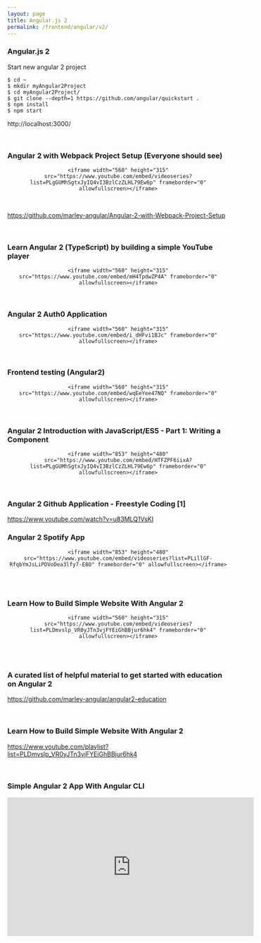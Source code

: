 ```yaml
---
layout: page
title: Angular.js 2
permalink: /frontend/angular/v2/
---
```


### Angular.js 2


Start new angular 2 project


    $ cd ~
    $ mkdir myAngular2Project
    $ cd myAngular2Project/
    $ git clone --depth=1 https://github.com/angular/quickstart .
    $ npm install
    $ npm start


http://localhost:3000/


<br/>

### Angular 2 with Webpack Project Setup (Everyone should see)

<div align="center">

    <iframe width="560" height="315" src="https://www.youtube.com/embed/videoseries?list=PLgGUMhSgtxJyIQ4vI3BzlCzZLHL79Ew6p" frameborder="0" allowfullscreen></iframe>

</div>

<br/>

https://github.com/marley-angular/Angular-2-with-Webpack-Project-Setup



<br/>

### Learn Angular 2 (TypeScript) by building a simple YouTube player

<div align="center">

    <iframe width="560" height="315" src="https://www.youtube.com/embed/mH4TpdwZP4A" frameborder="0" allowfullscreen></iframe>

</div>



<br/>

### Angular 2 Auth0 Application

<div align="center">

    <iframe width="560" height="315" src="https://www.youtube.com/embed/i_dHFvi1BJc" frameborder="0" allowfullscreen></iframe>

</div>




<br/>

### Frontend testing (Angular2)

<div align="center">

    <iframe width="560" height="315" src="https://www.youtube.com/embed/wqEeYee47NQ" frameborder="0" allowfullscreen></iframe>

</div>

<br/>

### Angular 2 Introduction with JavaScript/ES5 - Part 1: Writing a Component

<div align="center">

    <iframe width="853" height="480" src="https://www.youtube.com/embed/HTFZPF6iixA?list=PLgGUMhSgtxJyIQ4vI3BzlCzZLHL79Ew6p" frameborder="0" allowfullscreen></iframe>

</div>


<br/>


### Angular 2 Github Application - Freestyle Coding [1]  

https://www.youtube.com/watch?v=u83MLQ1VsKI



### Angular 2 Spotify App

<div align="center">

    <iframe width="853" height="480" src="https://www.youtube.com/embed/videoseries?list=PLillGF-RfqbYmJsLiPDVoDea3lfy7-E8O" frameborder="0" allowfullscreen></iframe>

</div>

<br/>
<br/>


### Learn How to Build Simple Website With Angular 2

<div align="center">

    <iframe width="560" height="315" src="https://www.youtube.com/embed/videoseries?list=PLDmvslp_VR0yJTn3vjFYEiGhBBjur6hk4" frameborder="0" allowfullscreen></iframe>

</div>

<br/>
<br/>

### A curated list of helpful material to get started with education on Angular 2
https://github.com/marley-angular/angular2-education


<br/>

### Learn How to Build Simple Website With Angular 2

https://www.youtube.com/playlist?list=PLDmvslp_VR0yJTn3vjFYEiGhBBjur6hk4



<br/>

### Simple Angular 2 App With Angular CLI


<div align="center">

<iframe width="560" height="315" src="https://www.youtube.com/embed/QMQbAoTLJX8" frameborder="0" allowfullscreen></iframe>

</div>
